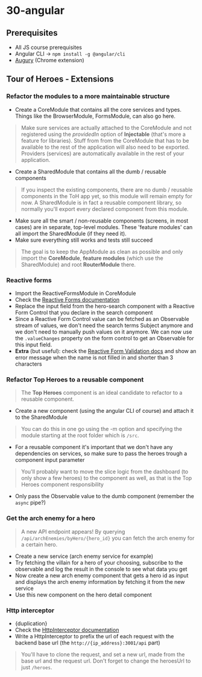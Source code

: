 # 30-angular 

## Prerequisites
- All JS course prerequisites
- Angular CLI &rarr; `npm install -g @angular/cli`
- [Augury](https://chrome.google.com/webstore/detail/augury/elgalmkoelokbchhkhacckoklkejnhcd) (Chrome extension)

## Tour of Heroes - Extensions

### Refactor the modules to a more maintainable structure
- Create a CoreModule that contains all the core services and types. Things like the BrowserModule, FormsModule, can also go here.
> Make sure services are actually attached to the CoreModule and not registered using the _providedIn_ option of **Injectable** (that's more a feature for libraries). Stuff from from the CoreModule that has to be available to the rest of the application will also need to be exported. Providers (services) are automatically available in the rest of your application.
- Create a SharedModule that contains all the dumb / reusable components
> If you inspect the existing components, there are no dumb / reusable components in the ToH app yet, so this module will remain empty for now. A SharedModule is in fact a reusable component library, so normally you'll export every declared component from this module.
- Make sure all the smart / non-reusable components (screens, in most cases) are in separate, top-level modules. These 'feature modules' can all import the SharedModule (if they need it).
- Make sure everything still works and tests still succeed
> The goal is to keep the AppModule as clean as possible and only import the **CoreModule**, **feature modules** (which use the SharedModule) and root **RouterModule** there.

### Reactive forms
- Import the ReactiveFormsModule in CoreModule
- Check the [Reactive Forms documentation](https://angular.io/guide/reactive-forms)
- Replace the input field from the hero-search component with a Reactive Form Control that you declare in the search component
- Since a Reactive Form Control value can be fetched as an Observable stream of values, we don't need the search terms Subject anymore and we don't need to manually push values on it anymore. We can now use the `.valueChanges` property on the form control to get an Observable for this input field.
- **Extra** (but useful): check the [Reactive Form Validation docs](https://angular.io/guide/form-validation#built-in-validators) and show an error message when the name is not filled in and shorter than 3 characters

### Refactor Top Heroes to a reusable component
> The **Top Heroes** component is an ideal candidate to refactor to a reusable component.
- Create a new component (using the angular CLI of course) and attach it to the SharedModule
> You can do this in one go using the -m option and specifying the module starting at the root folder which is `/src`.
- For a reusable component it's important that we don't have any dependencies on services, so make sure to pass the heroes trough a component input parameter
> You'll probably want to move the slice logic from the dashboard (to only show a few heroes) to the component as well, as that is the Top Heroes component responsibility
- Only pass the Observable value to the dumb component (remember the `async` pipe?)

### Get the arch enemy for a hero
> A new API endpoint appears! By querying `/api/archEnemies/byHero/{hero_id}` you can fetch the arch enemy for a certain hero.
- Create a new service (arch enemy service for example)
- Try fetching the villain for a hero of your choosing, subscribe to the observable and log the result in the console to see what data you get
- Now create a new arch enemy component that gets a hero id as input and displays the arch enemy information by fetching it from the new service
- Use this new component on the hero detail component

### Http interceptor
- {duplication}
- Check the [HttpInterceptor documentation](https://angular.io/guide/http#write-an-interceptor)
- Write a HttpInterceptor to prefix the url of each request with the backend base url (the `http://{ip_address}:3001/api` part)
> You'll have to clone the request, and set a new url, made from the base url and the request url. Don't forget to change the heroesUrl to just `/heroes`.
